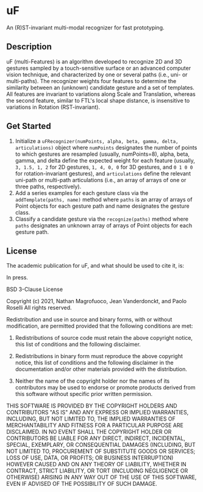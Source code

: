 # uF
An (R)ST-invariant multi-modal recognizer for fast prototyping.

## Description
uF (multi-Features) is an algorithm developed to recognize 2D and 3D gestures sampled by a touch-sensitive surface or an advanced computer vision technique, and characterized by one or several paths (i.e., uni- or multi-paths). The recognizer weights four features to determine the similarity between an (unknown) candidate gesture and a set of templates. All features are invariant to variations along Scale and Translation, whereas the second feature, similar to FTL's local shape distance, is insensitive to variations in Rotation (RST-invariant).

## Get Started
1. Initialize a `uFRecognizer(numPoints, alpha, beta, gamma, delta, articulations)` object where `numPoints` designates the number of points to which gestures are resampled (usually, numPoints=8), alpha, beta, gamma, and delta define the expected weight for each feature (usually, `3, 1.5, 1, 2` for 2D gestures, `1, 4, 0, 0` for 3D gestures, and `0 1 0 0` for rotation-invariant gestures), and `articulations` define the relevant uni-path or multi-path articulations (i.e., an array of arrays of one or three paths, respectively).
2. Add a series examples for each gesture class via the `addTemplate(paths, name)` method where `paths` is an array of arrays of Point objects for each gesture path and name designates the gesture class.
3. Classify a candidate gesture via the `recognize(paths)` method where `paths` designates an unknown array of arrays of Point objects for each gesture path.

## License
The academic publication for uF, and what should be used to cite it, is:

In press.

BSD 3-Clause License

Copyright (c) 2021, Nathan Magrofuoco, Jean Vanderdonckt, and Paolo Roselli
All rights reserved.

Redistribution and use in source and binary forms, with or without
modification, are permitted provided that the following conditions are met:

1. Redistributions of source code must retain the above copyright notice, this
   list of conditions and the following disclaimer.

2. Redistributions in binary form must reproduce the above copyright notice,
   this list of conditions and the following disclaimer in the documentation
   and/or other materials provided with the distribution.

3. Neither the name of the copyright holder nor the names of its
   contributors may be used to endorse or promote products derived from
   this software without specific prior written permission.

THIS SOFTWARE IS PROVIDED BY THE COPYRIGHT HOLDERS AND CONTRIBUTORS "AS IS"
AND ANY EXPRESS OR IMPLIED WARRANTIES, INCLUDING, BUT NOT LIMITED TO, THE
IMPLIED WARRANTIES OF MERCHANTABILITY AND FITNESS FOR A PARTICULAR PURPOSE ARE
DISCLAIMED. IN NO EVENT SHALL THE COPYRIGHT HOLDER OR CONTRIBUTORS BE LIABLE
FOR ANY DIRECT, INDIRECT, INCIDENTAL, SPECIAL, EXEMPLARY, OR CONSEQUENTIAL
DAMAGES (INCLUDING, BUT NOT LIMITED TO, PROCUREMENT OF SUBSTITUTE GOODS OR
SERVICES; LOSS OF USE, DATA, OR PROFITS; OR BUSINESS INTERRUPTION) HOWEVER
CAUSED AND ON ANY THEORY OF LIABILITY, WHETHER IN CONTRACT, STRICT LIABILITY,
OR TORT (INCLUDING NEGLIGENCE OR OTHERWISE) ARISING IN ANY WAY OUT OF THE USE
OF THIS SOFTWARE, EVEN IF ADVISED OF THE POSSIBILITY OF SUCH DAMAGE.
